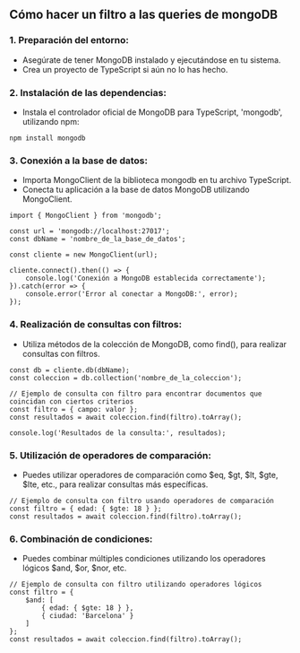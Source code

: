 ## Cómo hacer un filtro a las queries de mongoDB
### 1. Preparación del entorno:
- Asegúrate de tener MongoDB instalado y ejecutándose en tu sistema.
- Crea un proyecto de TypeScript si aún no lo has hecho.

### 2. Instalación de las dependencias:
- Instala el controlador oficial de MongoDB para TypeScript, 'mongodb', utilizando npm:
```
npm install mongodb
```

### 3. Conexión a la base de datos:
- Importa MongoClient de la biblioteca mongodb en tu archivo TypeScript.
- Conecta tu aplicación a la base de datos MongoDB utilizando MongoClient.
```
import { MongoClient } from 'mongodb';

const url = 'mongodb://localhost:27017';
const dbName = 'nombre_de_la_base_de_datos';

const cliente = new MongoClient(url);

cliente.connect().then(() => {
    console.log('Conexión a MongoDB establecida correctamente');
}).catch(error => {
    console.error('Error al conectar a MongoDB:', error);
});
```

### 4. Realización de consultas con filtros:
- Utiliza métodos de la colección de MongoDB, como find(), para realizar consultas con filtros.
```
const db = cliente.db(dbName);
const coleccion = db.collection('nombre_de_la_coleccion');

// Ejemplo de consulta con filtro para encontrar documentos que coincidan con ciertos criterios
const filtro = { campo: valor };
const resultados = await coleccion.find(filtro).toArray();

console.log('Resultados de la consulta:', resultados);
```

### 5. Utilización de operadores de comparación:
- Puedes utilizar operadores de comparación como $eq, $gt, $lt, $gte, $lte, etc., para realizar consultas más específicas.
```
// Ejemplo de consulta con filtro usando operadores de comparación
const filtro = { edad: { $gte: 18 } };
const resultados = await coleccion.find(filtro).toArray();
```

### 6. Combinación de condiciones:
- Puedes combinar múltiples condiciones utilizando los operadores lógicos $and, $or, $nor, etc.
```
// Ejemplo de consulta con filtro utilizando operadores lógicos
const filtro = {
    $and: [
        { edad: { $gte: 18 } },
        { ciudad: 'Barcelona' }
    ]
};
const resultados = await coleccion.find(filtro).toArray();
```
